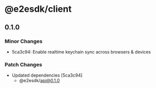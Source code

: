# @e2esdk/client

## 0.1.0

### Minor Changes

- 5ca3c94: Enable realtime keychain sync across browsers & devices

### Patch Changes

- Updated dependencies [5ca3c94]
  - @e2esdk/api@0.1.0
